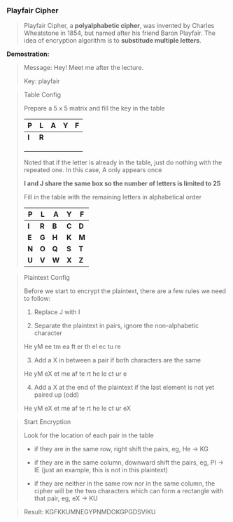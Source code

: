 ###  Playfair Cipher
>   Playfair Cipher, a **polyalphabetic cipher**, was invented by Charles Wheatstone in 1854, but named after his friend Baron Playfair. The idea of encryption algorithm is to **substitude multiple letters**.

**Demostration:**
>
>   Message: Hey! Meet me after the lecture.
>
>   Key: playfair

>   Table Config
>
>   Prepare a 5 x 5 matrix and fill the key in the table
>
>   | P | L | A | Y | F |
>   |---|---|---|---|---|
>   | **I** | **R** |   |   |   |
>   |   |   |   |   |   |
>   |   |   |   |   |   |
>   |   |   |   |   |   |   |
>
>   Noted that if the letter is already in the table, just do nothing with the repeated one. In this case, A only appears once
>
>   **I and J share the same box so the number of letters is limited to 25**
>
>   Fill in the table with the remaining letters in alphabetical order
>
>   | P | L | A | Y | F |
>   |---|---|---|---|---|
>   | **I** | **R** | **B** | **C** | **D** |
>   | **E** | **G** | **H** | **K** | **M** |
>   | **N** | **O** | **Q** | **S** | **T** |
>   | **U** | **V** | **W** | **X** | **Z** |

>   Plaintext Config
>
>   Before we start to encrypt the plaintext, there are a few rules we need to follow:
>
>   1. Replace J with I
>
>   2. Separate the plaintext in pairs, ignore the non-alphabetic character
>
>   He yM ee tm ea ft er th el ec tu re
>
>   3. Add a X in between a pair if both characters are the same
>
>   He yM eX et me af te rt he le ct ur e
>
>   4. Add a X at the end of the plaintext if the last element is not yet paired up (odd)
>
>   He yM eX et me af te rt he le ct ur eX

>   Start Encryption
>
>   Look for the location of each pair in the table
>
>   - if they are in the same row, right shift the pairs, eg, He -> KG
>
>   - if they are in the same column, downward shift the pairs, eg, PI -> IE (just an example, this is not in this plaintext)
>
>   - if they are neither in the same row nor in the same column, the cipher will be the two characters which can form a rectangle with that pair, eg, eX -> KU

>   Result: KGFKKUMNEGYPNMDOKGPGDSVIKU
